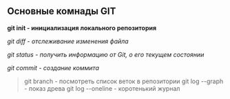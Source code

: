 ## Основные комнады GIT

**git init - инициализация локального репозитория**

*git diff - отслеживание изменения файла*

*git status - получить информацию от Git, о его текущем состоянии*

*git commit - создание коммита*
> git branch - посмотреть список веток в репозитории
> git log --graph - показ древа
> git log --oneline - коротенький журнал